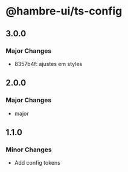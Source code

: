 # @hambre-ui/ts-config

## 3.0.0

### Major Changes

- 8357b4f: ajustes em styles

## 2.0.0

### Major Changes

- major

## 1.1.0

### Minor Changes

- Add config tokens

